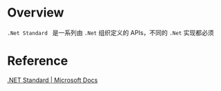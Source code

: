 # Overview

`.Net Standard ` 是一系列由 `.Net` 组织定义的 APIs，不同的 `.Net` 实现都必须


# Reference

 [.NET Standard | Microsoft Docs](https://docs.microsoft.com/en-us/dotnet/standard/net-standard)
